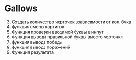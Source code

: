 # Gallows

<!-- 1. Создаем структуру HTML :
Оболочка
картинка 
черточки 
инпут
результат -->

<!-- 2. Создать массив из слов, выбрать рандомное слово,разбить на массив определить количество букв -->


3. Создать количество черточек взависимости от кол. букв
4. функция смены картинок
5. Функция проверки вводимой буквы в инпут
6. Функция вывода правильной буквы вместо черточки
7. функция вывода победы
8. функция вывода поражений
7. Функция результата
 